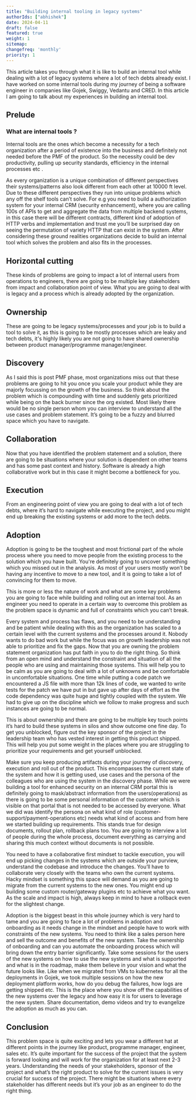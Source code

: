 ```yaml
---
title: "Building internal tooling in legacy systems"
authorIds: ["abhishek"]
date: 2024-04-11
draft: false
featured: true
weight: 1
sitemap:
changefreq: 'monthly'
priority: 1
---
```




This article takes you through what it is like to build an internal tool while dealing with a lot of legacy systems where a lot of tech debts already exist. I have worked on some internal tools during my journey of being a software engineer in companies like Gojek, Swiggy, Vedantu and CRED.
In this article I am going to talk about my experiences in building an internal tool.

## Prelude

### What are internal tools ?

Internal tools are the ones which become a necessity for a tech organization after a period of existence into the business and definitely not needed before the PMF of the product. So the necessity could be dev productivity, pulling up security standards, efficiency in the internal processes etc .

As every organization is a unique combination of different perspectives their systems/patterns also look different from each other at 10000 ft level. Due to these different perspectives they run into unique problems which any off the shelf tools can’t solve.
For e.g you need to build a authorization system for your internal CRM (security enhancement), where you are calling 100s of APIs to get and aggregate the data from multiple backend systems, in this case there will be different contracts, different kind of adoption of HTTP verbs and implementation and trust me you’ll be surprised day on seeing the permutation of variety HTTP that can exist in the system. After considering these ground realities organizations decide to build an internal tool which solves the problem and also fits in the processes.


## Horizontal cutting
These kinds of problems are going to impact a lot of internal users from operations to engineers, there are going to be multiple key stakeholders from impact and collaboration point of view. What you are going to deal with is legacy and a process which is already adopted by the organization.

## Ownership
These are going to be legacy systems/processes and your job is to build a tool to solve it, as this is going to be mostly processes which are leaky and tech debts, it's highly likely you are not going to have shared ownership between product manager/programme manager/engineer.


## Discovery
As I said this is post PMF phase, most organizations miss out that these problems are going to hit you once you scale your product while they are majorly focussing on the growth of the business. So think about the problem which is compounding with time and suddenly gets prioritized while being on the back burner since the org existed. Most likely there would be no single person whom you can interview to understand all the use cases and problem statement. It’s going to be a fuzzy and blurred space which you have to navigate.


## Collaboration
Now that you have identified the problem statement and a solution, there are going to be situations where your solution is dependent on other teams and has some past context and history. Software is already a high collaborative work but in this case it might become a bottleneck for you.

## Execution
From an engineering point of view you are going to deal with a lot of tech debts, where it’s hard to navigate while executing the project, and you might end up breaking the existing systems or add more to the tech debts.

## Adoption
Adoption is going to be the toughest and most frictional part of the whole process where you need to move people from the existing process to the solution which you have built. You're definitely going to uncover something which you missed out in the analysis. As most of your users mostly won’t be having any incentive to move to a new tool, and it is going to take a lot of convincing for them to move.


This is more or less the nature of work and what are some key problems you are going to face while building and rolling out an internal tool. As an engineer you need to operate in a certain way to overcome this problem as the problem space is dynamic and full of constraints which you can’t break.

Every system and process has flaws, and you need to be understanding and be patient while dealing with this as the organization has scaled to a certain level with the current systems and the processes around it. Nobody wants to do bad work but while the focus was on growth leadership was not able to prioritize and fix the gaps. Now that you are owning the problem statement organization has put faith in you to do the right thing. So think from an open mind and understand the constraint and situation of all the people who are using and maintaining those systems. This will help you to be calm as you are going to deal with a lot of unknowns and be comfortable in uncomfortable situations. One time while putting a code patch we encountered a JS file with more than 12k lines of code, we wanted to write tests for the patch we have put in but gave up after days of effort as the code dependency was quite huge and tightly coupled with the system. We had to give up on the discipline which we follow to make progress and such instances are going to be normal.


This is about ownership and there are going to be multiple key touch points it’s hard to build these systems in silos and show outcome one fine day. To get you unblocked, figure out the key sponsor of the project in the leadership team who has vested interest in getting this product shipped. This will help you put some weight in the places where you are struggling to prioritize your requirements and get yourself unblocked.

Make sure you keep producing artifacts during your journey of discovery, execution and roll out of the product. This encompasses the current state of the system and how it is getting used, use cases and the persona of the colleagues who are using the system in the discovery phase. While we were building a tool for enhanced security on an internal CRM portal this is definitely going to mask/abstract information from the users(operations) as there is going to be some personal information of the customer which is visible on that portal that is not needed to be accessed by everyone. What we did was identify the persona on what kind of role (customer-support/payment-operations etc) needs what kind of access and from here we started building up requirements. This stands true for design documents, rollout plan, rollback plans too. You are going to interview a lot of people during the whole process, document everything as carrying and sharing this much context without documents is not possible.


You need to have a collaborative first mindset to tackle execution, you will end up picking changes in the systems which are outside your purview, understand the codebase and introduce the changes. You’ll have to collaborate very closely with the teams who own the current systems. Hacky mindset is something this space will demand as you are going to migrate from the current systems to the new ones. You might end up building some custom router/gateway plugins etc to achieve what you want. As the scale and impact is high, always keep in mind to have a rollback even for the slightest change.

Adoption is the biggest beast in this whole journey which is very hard to tame and you are going to face a lot of problems in adoption and onboarding as it needs change in the mindset and people have to work with constraints of the new systems. You need to think like a sales person here and sell the outcome and benefits of the new system. Take the ownership of onboarding and  can you automate the onboarding process which will bring down the entry barrier significantly. Take some sessions for the users of the new systems on how to use the new systems and what is supported and what is in the roadmap, make them believe in your vision and what the future looks like. Like when we migrated from VMs to kubernetes for all the deployments in Gojek, we took multiple sessions on how the new deployment platform works, how do you debug the failures, how logs are getting shipped etc. This is the place where you show off the capabilities of the new systems over the legacy and how easy it is for users to leverage the new system. Share documentation, demo videos and try to evangelize the adoption as much as you can.



## Conclusion
This problem space is quite exciting and lets you wear a different hat at different points in the journey like product, programme manager, engineer, sales etc. It’s quite important for the success of the project that the system is forward looking and will work for the organization for at least next 2-3 years. Understanding the needs of your stakeholders, sponsor of the project and what’s the right product to solve for the current issues is very crucial for success of the project. There might be situations where every stakeholder has different needs but it’s your job as an engineer to do the right thing.


